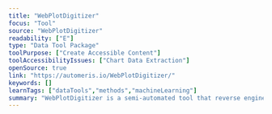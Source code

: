 ```yaml
---
title: "WebPlotDigitizer"
focus: "Tool"
source: "WebPlotDigitizer"
readability: ["E"]
type: "Data Tool Package"
toolPurpose: ["Create Accessible Content"]
toolAccessibilityIssues: ["Chart Data Extraction"]
openSource: true
link: "https://automeris.io/WebPlotDigitizer/"
keywords: []
learnTags: ["dataTools","methods","machineLearning"]
summary: "WebPlotDigitizer is a semi-automated tool that reverse engineers images of data visualizations to extract the underlying numerical data.  "
---
```


